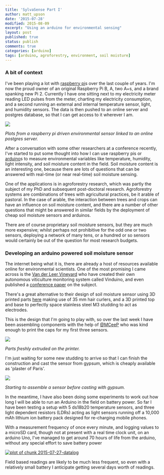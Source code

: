 ```yaml
---
title: 'SylvaSense Part I'
author: matt_upson
date: '2015-07-28'
modified: 2015-08-09
excerpt: "Using an arduino for environmental sensing"
layout: post
published: true
status: publish
comments: true
categories: [arduino]
tags: [arduino, agroforestry, environment, soil moisture]
---
```

 

 
### A bit of context
 
I've been playing a lot with [raspberry pi](https://www.raspberrypi.org/)s over the last couple of years. I'm now the proud owner of an original Raspberry Pi B, A, two A+s, and a brand spanking new Pi 2. Currently I have one sitting next to my electricity meter reading LED pulses from the meter, charting my electricity consumption, and a second running an external and internal temperature sensor, light, and humidity sensors. The data is then pushed to an online server and postgres database, so that I can get access to it wherever I am. 
 
[![](img/2015-07-27-psql.png)](img/2015-07-27-psql.png)
 
*Plots from a raspberry pi driven environmental sensor linked to an online postgres server.*
 
After a conversation with some other researchers at a conference recently, I've started to put some thought into how I can use raspberry pis or [arduino](https://www.arduino.cc/)s to measure environmental variables like temperature, humidity, light intensity, and soil moisture content in the field. Soil moisture content is an interesting one, because there are lots of questions that can be answered with real-time (or near real-time) soil moisture sensing.
 
One of the applications is in agroforestry research, which was partly the subject of my PhD and subsequent post-doctoral research. Agroforestry systems are combinations of trees with agricultural practices, be it arable of pastoral. In the case of arable, the interaction between trees and crops can have an influence on soil moisture content, and there are a number of other questions that might be answered in similar fields by the deployment of cheap soil moisture sensors and arduinos.
 
There are of course proprietary soil moisture sensors, but they are much more expensive; whilst perhaps not prohibitive for the odd one or two sensors, deploying a network of many tens, or a hundred or so sensors would certainly be out of the question for most research budgets.
 
### Developing an arduino powered soil moisture sensor
 
The internet being what it is, there are already a host of resources available online for environmental scientists. One of the most promising I came across is the [Van der Leer Vineyard](http://vanderleevineyard.com/1/post/2013/12/gypsum-sensor-casting.html) who have created their own autonomous viticulture monitoring system called Vinduino, and even published a [conference paper](http://www.academia.edu/10258579/An_Embedded_System_for_Smart_Vineyard_Agriculture) on the subject.
 
There's a great alternative to their design of soil moisture sensor using 3D printed parts [here](http://unpuntilloalambre.blogspot.com.es/2014/01/gypsum-block-for-soil-moisture-sensor.html) making use of 35 mm hair curlers, and a 3D printed top and base to perfectly space stainless steel M3 studding to act as electrodes.
 
This is the design that I'm going to play with, so over the last week I have been assembling components with the help of [@MCeeP](https://twitter.com/mceep) who was kind enough to print the caps for my first three sensors.
 
[![](img/2015-07-27-3dprinter.jpg)](img/2015-07-27-3dprinter.jpg) 
 
*Parts freshly extruded on the printer.*
 
I'm just waiting for some new studding to arrive so that I can finish the construction and cast the sensor from gypsum, which is cheaply available as 'plaster of Paris'.
 
[![](img/2015-07-27-assembly.jpg)](img/2015-07-27-assembly.jpg)
 
*Starting to assemble a sensor before casting with gypsum.*
 
In the meantime, I have also been doing some experiments to work out how long I will be able to run an Arduino in the field on battery power. So far I have been testing a setup with 5 ds18b20 temperature sensors, and three light dependent resistors (LDRs) acting as light sensors running off a 10,000 mAh lithium ion battery pack designed for re-charging mobile phones.
 
With a measurement frequency of once every minute, and logging values to a microSD card, though not at present with a real time clock unit, on an arduino Uno, I've managed to get around 70 hours of life from the arduino, without any special effort to save battery power
 
[![plot of chunk 2015-07-27-datalog](img/2015-07-27-datalog-1.png)](img/2015-07-27-datalog-1.png) 
 
Field based readings are likely to be much less frequent, so even with a relatively small battery I anticipate getting several days worth of readings.
 
 

